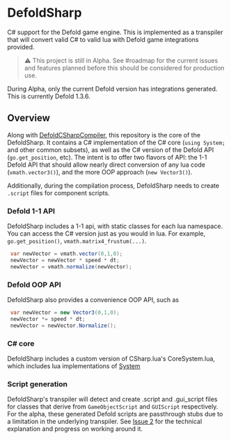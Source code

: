 
# DefoldSharp

C# support for the Defold game engine.  This is implemented as a transpiler that will convert valid C# to valid lua with Defold game integrations provided.

> ⚠️ This project is still in Alpha.  See #roadmap for the current issues and features planned before this should be considered for production use.

During Alpha, only the current Defold version has integrations generated.  This is currently Defold 1.3.6.

## Overview

Along with [DefoldCSharpCompiler](https://github.com/RealityStop/DefoldCSharpCompiler), this repository is the core of the DefoldSharp.  It contains a C# implementation of the C# core (`using System;` and other common subsets), as well as the C# version of the Defold API  (`go.get_position`, etc).  The intent is to offer two flavors of API:  the 1-1 Defold API that should allow nearly direct conversion of any lua code (`vmath.vector3()`), and the more OOP approach (`new Vector3()`).

Additionally, during the compilation process, DefoldSharp needs to create `.script` files for component scripts.

### Defold 1-1 API
DefoldSharp includes a 1-1 api, with static classes for each lua namespace.  You can access the C# version just as you would in lua.  For example, `go.get_position()`, `vmath.matrix4_frustum(...)`.

```C#
 var newVector = vmath.vector(0,1,0);
 newVector = newVector * speed * dt;
 newVector = vmath.normalize(newVector);
```

### Defold OOP API
DefoldSharp also provides a convenience OOP API, such as

```C#
 var newVector = new Vector3(0,1,0);
 newVector *= speed * dt;
 newVector = newVector.Normalize();
```


### C# core
DefoldSharp includes a custom version of CSharp.lua's CoreSystem.lua, which includes lua implementations of [System](https://github.com/RealityStop/DefoldSharp/wiki/CoreSystem-system-includes)

### Script generation
DefoldSharp's transpiler will detect and create .script and .gui_script files for classes that derive from `GameObjectScript` and `GUIScript` respectively.  For the alpha, these generated Defold scripts are passthrough stubs due to a limitation in the underlying transpiler.  See [Issue 2](https://github.com/RealityStop/DefoldSharp/issues/2) for the technical explanation and progress on working around it.

